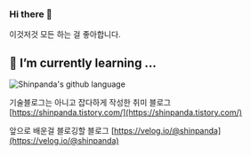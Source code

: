 ### Hi there 👋
 
 이것저것 모든 하는 걸 좋아합니다.
 

## 🌱 I’m currently learning ...

![Shinpanda's github language](https://github-readme-stats.vercel.app/api/top-langs/?username=shinpanda&langs_count=8)

<!--
**shinpanda/shinpanda** is a ✨ _special_ ✨ repository because its `README.md` (this file) appears on your GitHub profile.

Here are some ideas to get you started:

- 🔭 I’m currently working on ...
- 🌱 I’m currently learning ...
- 👯 I’m looking to collaborate on ...
- 🤔 I’m looking for help with ...
- 💬 Ask me about ...
- 📫 How to reach me: ...
- 😄 Pronouns: ...
- ⚡ Fun fact: ...
-->

기술블로그는 아니고 잡다하게 작성한 취미 블로그  
[https://shinpanda.tistory.com/](https://shinpanda.tistory.com/)

앞으로 배운걸 블로깅할 블로그
[https://velog.io/@shinpanda](https://velog.io/@shinpanda)
